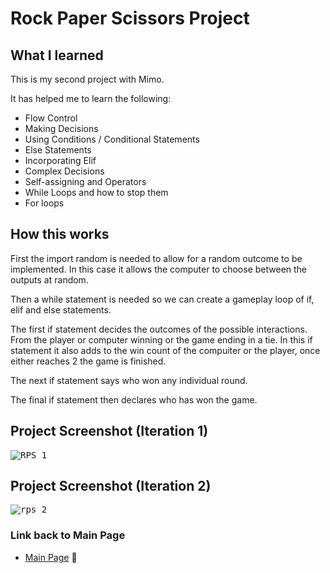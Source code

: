 # Rock Paper Scissors Project

## What I learned 
This is my second project with Mimo.

It has helped me to learn the following:
- Flow Control
- Making Decisions
- Using Conditions / Conditional Statements
- Else Statements
- Incorporating Elif
- Complex Decisions
- Self-assigning and Operators
- While Loops and how to stop them
- For loops

## How this works
First the import random is needed to allow for a random outcome to be implemented. In this case it allows the computer to choose between the outputs at random.

Then a while statement is needed so we can create a gameplay loop of if, elif and else statements.

The first if statement decides the outcomes of the possible interactions. From the player or computer winning or the game ending in a tie. In this if statement it also adds to the win count of the compuiter or the player, once either reaches 2 the game is finished.

The next if statement says who won any individual round.

The final if statement then declares who has won the game.

## Project Screenshot (Iteration 1)
<kbd>![RPS 1](https://github.com/user-attachments/assets/ae09a0ff-34ad-4439-8782-b86004b0c1c9)

## Project Screenshot (Iteration 2)
<kbd>![rps 2](https://github.com/user-attachments/assets/c6b2a0fe-697f-4d9a-a363-b884e7771ca2)

### Link back to Main Page
- [Main Page](https://github.com/MattyTurbo299) 🔗
